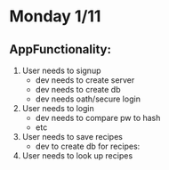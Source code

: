 # Monday 1/11

## AppFunctionality:
1. User needs to signup
    + dev needs to create server
    + dev needs to create db
    + dev needs oath/secure login
2. User needs to login
    + dev needs to compare pw to hash
    + etc
3. User needs to save recipes
    + dev to create db for recipes: 
4. User needs to look up recipes
